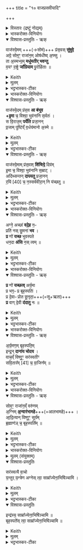 +++
title = "१० वाजप्रसवीयादि"

+++

<details><summary>विस्तारः (द्रष्टुं नोद्यम्)</summary>

१-३ त्रिष्टुप् जगती वा
४-७ अनुष्टुप्  
वाजप्रसवीयसप्तान्नहोमः, अभिषेकमन्त्राश्च
</details>

<details><summary>भास्करोक्त-विनियोगः</summary>

1सप्त वाजप्रसवीयान् जुहोति - वाजस्येति ॥  
तत्राद्यास्तिस्रस्त्रिष्टुभः, अन्त्या अनुष्टुभः ।
</details>

<details open><summary>विश्वास-प्रस्तुतिः - ऋक्</summary>

वाज॑स्ये॒मम् +++(→सोमं)+++ प्र॑स॒वस् **सु॑षुवे॒**  
अग्रे॒ सोम॒ꣳ॒ राजा॑न॒म् ओष॑धीष्व् अ॒फ्सु ।  
ता अ॒स्मभ्य॒म् **मधु॑मतीर् भवन्तु**  
व॒यꣳ रा॒ष्ट्रे **जा᳚ग्रियाम** पु॒रोहि॑ताः  ॥
</details>

<details><summary>Keith</summary>

The instigation of strength pressed in aforetime  
This Soma, the lord in the plants, in the waters;  
Be they full of sweetness for us;  
May we as Purohitas watch over the kingship.
</details>


<details><summary>मूलम्</summary>

वाज॑स्ये॒मम्प्र॑स॒वस्सु॑षुवे॒ अग्रे॒ सोम॒ꣳ॒ राजा॑न॒मोष॑धीष्व॒फ्सु ।  
ता अ॒स्मभ्य॒म्मधु॑मतीर्भवन्तु व॒यꣳ रा॒ष्ट्रे जा᳚ग्रियाम पु॒रोहि॑ताः  ॥
</details>

<details><summary>भट्टभास्कर-टीका</summary>

**वाजस्यान्नस्य प्रसव** उत्पत्तिः, उत्पत्तिहेतुर्वा इदं कर्म, देवो वा सविता । **इमं** सोमं राजानं ओषधीष्वप्सु च **सुषुवे** उदपीपदत् आधिपत्येन तासु प्रवर्तयामास । अग्रे प्रथममेव ताः तादृश्यः सोमसम्बन्धा ओषधयः आपश्च अस्मभ्यमस्मदर्थं मधुमतीः मधुमत्यः मुधुरसवत्यो वा भवन्तु । 'वा छन्दसि' इति पूर्वसवर्णदीर्घत्वम् । वयं च तद्वत्तया राष्ट्रे जाग्रियाम प्रबुध्येमहि अप्रमत्ता भवेम । 'छन्दस्युभयथा ' इत्युभयभावात् 'रिङ्शयग्लिङ्क्षु' सलोपश्च । पुरोहिता धर्मकार्येष्वग्रतः कृताः प्रधानभूता इत्यर्थः । 'पुरोव्ययम्' इति गतित्वात् 'गतिरनन्तरः' इति पूर्वपदपकृतिस्वरत्वम् ॥
</details>

<details><summary>भास्करोक्त-विनियोगः</summary>

2अथ द्वितीया - 
</details>


<details open><summary>विश्वास-प्रस्तुतिः - ऋक्</summary>

वाज॑स्ये॒दम् प्र॑स॒व **आ ब॑भूव  
+इ॒मा** च॒ विश्वा॒ भुव॑नानि स॒र्वतः॑ ।   
स वि॒राज॒म् **पर्ये॑ति** प्रजा॒नन्  
प्र॒जाम् पुष्टि॑व्ँ व॒र्धय॑मानो अ॒स्मे  ॥
</details>

<details><summary>Keith</summary>

The instigation of strength hath pervaded  
This (world) and all these worlds on every side;  
He goeth around knowing pre-eminence,  
Increasing offspring and prosperity for us.
</details>


<details><summary>मूलम्</summary>

वाज॑स्ये॒दम्प्र॑स॒व आ ब॑भूवे॒मा च॒ विश्वा॒ भुव॑नानि स॒र्वतः॑ ।   
स वि॒राज॒म्पर्ये॑ति प्रजा॒नन्प्र॒जाम्पुष्टि॑व्ँव॒र्धय॑मानो अ॒स्मे  ॥
</details>

<details><summary>भट्टभास्कर-टीका</summary>

वाजस्य प्रसवः प्रसवहेतुः इदं कर्म आ बभूव उदपादि । अनन्तरं चेमानि विश्वानि भुवनानि भूतजातान्या बभूवुः । सर्वतः सर्वेण प्रकारेण । 'शेश्छन्दसि' इति शेर्लोपः । स वाजस्य प्रसवः अन्नं वा कर्म वा विराजं प्रजापति कर्मपक्षे अन्नं पर्येति प्राप्नोति । प्रजानन् प्रजानन्निव मयैतत्कर्तव्यमिति विद्वानिव प्रजां पुष्टिञ्च वर्धयमानः वर्धयितुम् । हेतौ शानच्, अदुपदेशाल्लसार्वधातुकानुदात्तत्वे धातुस्वरः । अस्मे अस्माकं अस्मदर्थम् । 'सुपां सुलुक्' इति शे आदेशः, उदात्तनिवृत्तिस्वरेण तस्योदात्तत्वम् ॥
</details>

<details open><summary>विश्वास-प्रस्तुतिः - ऋक्</summary>

वाज॑स्ये॒माम् प्र॑स॒वश् **शि॑श्रिये॒** दिव॑म्  
इ॒मा च॒ विश्वा॒ भुव॑नानि स॒म्राट् ।   
अदि॑थ्सन्तन् **दापयतु** प्रजा॒नन्  
र॒यिं [40] च॒ न॒स्सर्व॑वीरा॒न् नि य॑च्छतु  ॥
</details>

<details><summary>Keith</summary>

The instigation of strength rested on this sky  
And all these worlds as king;  
May the wise one make the niggard to be generous,  
And may he accord us wealth [1] with all heroes.
</details>


<details><summary>मूलम्</summary>

वाज॑स्ये॒माम्प्र॑स॒वश्शि॑श्रिये॒ दिव॑मि॒मा च॒ विश्वा॒ भुव॑नानि स॒म्राट् ।   
अदि॑थ्सन्तन्दापयतु प्रजा॒नन्र॒यिं [40] च॒ न॒स्सर्व॑वीरा॒न्नि य॑च्छतु  ॥
</details>

<details><summary>भट्टभास्कर-टीका</summary>

3अथ तृतीया - वाजस्य प्रसवो यथोक्तस्वरूपः इमां दिवं पृथिवीम् । त्रिष्वपि लोकेषु दिव्शब्दो वर्तते । यथा 'तृतीयस्यामितो दिवि' इति । शिश्रिये श्रितवान् इमं लोकं धारयितुम् । अनेन हीहत्यानां स्थितिर्भवति कर्मणा वा वृष्ट्यादिद्वारेण तत इमानि विश्वानि भुवनानि सप्रसवश्शिश्रिये । अन्नेन हि कर्मणा वृष्ट्यादिद्वारेण विश्वेषां भुवनानां स्थितिर्भवति यथा 'तस्मादीतः प्रदानं देवा उप जविन्ति' इति । सम्राट् संहतदीप्तिः नोस्मभ्यं अदित्सन्तं दातुमनिच्छन्तं दापयतु । यो हि दित्सन् भवति स हि स्वयमेव ददाति । प्रजानन् प्रज्ञावानिव अस्मद्विषये प्रवर्तताम् । किञ्च - रयिं धनं च सर्ववीरपुरुषान् नियच्छतु नियमयतु ददातु अस्मासु स्थापयतु वा ॥
</details>

<details><summary>भास्करोक्त-विनियोगः</summary>

4अथ चतुर्थी - अग्न इति ॥ 
</details>


<details open><summary>विश्वास-प्रस्तुतिः - ऋक्</summary>

अग्ने॒ अच्छा॑ **वदे॒ह** न॒ᳶ  
प्रति॑ नस् सु॒मना॑ **भव** ।   
**प्र** णो॑ **यच्छ** भुवस्पते  
धन॒दा **अ॑सि** न॒स् त्वम्  ॥
</details>

<details><summary>Keith</summary>

O Agni, speak to us;  
To us be thou kindly disposed;  
Further us, O lord of the world  
Thou art the giver of wealth to us.
</details>

<details><summary>मूलम्</summary>

अग्ने॒ अच्छा॑ वदे॒ह न॒ᳶ प्रति॑ नस्सु॒मना॑ भव ।   
प्र णो॑ यच्छ भुवस्पते धन॒दा अ॑सि न॒स्त्वम्  ॥
</details>

<details><summary>भट्टभास्कर-टीका</summary>

हे अग्ने इहास्मिन् कर्मणि नो ऽस्मान् अस्माकं वा इहास्मिन् कर्मणि अच्छवद आभिमुख्येन वद अस्मद्धितं ब्रूहि ।  

किञ्च - नो ऽस्मान् प्रति सुमनाः कल्याणमतिश्च भव मनसा च अस्मद्धितमनुचिन्तयेत्यर्थः । किं वः क्रियतामिति चेत् ; नोस्मभ्यं प्रयच्छ देहि धनमिति गम्यते ; 'धनदा असि' इति वक्ष्यमाणत्वात् । 'उपसर्गाद्बहुलम्' इति नसो णत्वम् । भुवस्पते पृथिव्याः पते । 'षष्ठ्य्वाः पतिपुत्र' इति सत्वम् । धनदाः धनस्य दाता धनं दातुं समर्थः त्वमस्माकमसि । तस्माद्देहीति ॥
</details>

<details><summary>भास्करोक्त-विनियोगः</summary>

5अथ पञ्चमी - प्र ण इति ॥ 
</details>


<details open><summary>विश्वास-प्रस्तुतिः - ऋक्</summary>

**प्र** णो॑ **यच्छत्व्** अर्य॒मा  
प्र भग॒ᳶ प्र बृह॒स्पतिः॑ ।  
प्र दे॒वाᳶ प्रोत सू॒नृता॒+++(=सु+ऋता)+++  
**प्र** वाग् दे॒वी **द॑दातु** नः  ॥
</details>

<details><summary>Keith</summary>

May Aryaman further us,  
May Bhaga, may Brhaspati,  
May the gods, and the bounteous one;  
May the goddess speech be bountiful to us.
</details>


<details><summary>मूलम्</summary>

प्र णो॑ यच्छत्वर्य॒मा प्र भग॒ᳶ प्र बृह॒स्पतिः॑ ।  
प्र दे॒वाᳶ प्रोत सू॒नृता॒ प्र वाग्दे॒वी द॑दातु नः  ॥
</details>

<details><summary>भट्टभास्कर-टीका</summary>

नः अस्मभ्यमर्यमा प्रयच्छतु यावद्दातव्यं तत्सर्वं ददातु भगश्च, बृहस्पतिश्च देवाश्च । उत अपि च सूनृता प्रियवाक् यज्ञः वाग्देवी सरस्वती च प्रददातु अस्मभ्यम् । बृहस्पतिशब्दे सुट्स्वरावुक्तौ । शोभना च ऋता च सूनृता पृषोदरादिः ॥
</details>

<details><summary>भास्करोक्त-विनियोगः</summary>

6षष्ठी - अर्यमणमिति ॥ 
</details>


<details open><summary>विश्वास-प्रस्तुतिः - ऋक्</summary>

अ॒र्य॒मण॒म् बृह॒स्पति॒म्  
इन्द्र॒न् **दाना॑य चोदय** ।  
वाच॒व्ँ विष्णु॒ꣳ॒ सर॑स्वतीꣳ  
सवि॒तार᳚म् [41] च॒ वा॒जिन᳚म्  ॥
</details>

<details><summary>Keith</summary>

Aryaman, Brhaspati, Indra,  
Impel to give us gifts,  
Speech, Visnu, Sarasvat!,  
And Savitr the strong.
</details>


<details><summary>मूलम्</summary>

अ॒र्य॒मण॒म्बृह॒स्पति॒मिन्द्र॒न्दाना॑य चोदय ।  
वाच॒व्ँविष्णु॒ꣳ॒ सर॑स्वतीꣳ सवि॒तार᳚म् [41] च॒ वा॒जिन᳚म्  ॥
</details>

<details><summary>भट्टभास्कर-टीका</summary>

हे अग्ने दानाय चोदय अभिमतानि दापय । वाग्ग्रहणं सरस्वतीविशेषणं नदीनिवृत्त्यर्थम् । सवितृविशेषणं वाजिग्रहणम् ॥
</details>

<details><summary>भास्करोक्त-विनियोगः</summary>

7सप्तमी - सोममिति ॥ 
</details>



<details open><summary>विश्वास-प्रस्तुतिः - ऋक्</summary>

सोम॒ꣳ॒ राजा॑न॒व्ँ वरु॑णम्  
अ॒ग्निम् **अ॒न्वार॑भामहे**+++(=आलभामहे)+++ ।  
आ॒दि॒त्यान् विष्णु॒ꣳ॒ सूर्य॑म्  
ब्र॒ह्माण॑ञ् च॒ बृह॒स्पति᳚म् ॥
</details>

<details><summary>Keith</summary>

Soma the king, Varuna,  
Agni, we grasp,  
The Adityas, Visnu, Surya  
And Brhaspati, the Brahman (priest).
</details>


<details><summary>मूलम्</summary>

सोम॒ꣳ॒ राजा॑न॒व्ँवरु॑णम॒ग्निम॒न्वार॑भामहे ।  
आ॒दि॒त्यान् विष्णु॒ꣳ॒ सूर्य॑म्ब्र॒ह्माण॑ञ्च॒ बृह॒स्पति᳚म् ॥
</details>

<details><summary>भट्टभास्कर-टीका</summary>

सोमादीनग्निं च त्वामन्वारभामहे . यूयमेव प्रथमं कर्म आरभध्वम्, अभिमतप्रदत्वात् ; वयन्तु युष्मानन्वारभामहे । यद्वा - अन्वारम्भणमवलम्बनम् । अस्मिन् कर्मणि सोमादीनेवावलम्बामह इति । यद्वा - अन्वारम्भणं पश्चादरम्भणम्, रभिश्च याच्ञायाम् । युष्मद्दानानन्तरं पुनःपुनर्युष्मानेव वयं याचामहे, नान्यान्याचिष्महीति । आदित्यानप्येवमिति ॥
</details>

<details><summary>भास्करोक्त-विनियोगः</summary>

8-10अभिषेकमन्त्राः - देवस्येत्यादयः ॥ 
</details>


<details><summary>मूलम् (संयुक्तम्)</summary>

दे॒वस्य॑ त्वा सवि॒तुᳶ प्र॑स॒वे᳚ऽश्विनो᳚र्बा॒हुभ्या᳚म्पू॒ष्णो हस्ता᳚भ्या॒ꣳ॒ सर॑स्वत्यै वा॒चो य॒न्तुर्य॒न्त्रेणा॒ग्नेस्त्वा॒ साम्रा᳚ज्येना॒भिषि॑ञ्चा॒मीन्द्र॑स्य॒ बृह॒स्पते᳚स्त्वा॒ साम्रा᳚ज्येना॒भिषि॑ञ्चामि ॥ [42]
</details>

<div class="js_include" url="/vedAH_yajuH/taittirIyam/saMhitA/yajuH/sarva-prastutiH/1/1_darshapUrNamAsAdi/04_havirnirvApaH/devasya_tvA_savituH.md"  newLevelForH1="5" includeTitle="false"> </div>  


<details open><summary>विश्वास-प्रस्तुतिः</summary>

सर॑स्वत्यै वा॒चो  
य॒न्तुर् य॒न्त्रेण
अग्नेस् त्वा॒ साम्रा᳚ज्येना॒भिषि॑ञ्चामि  ।  
</details>

<details><summary>Keith</summary>

with the bond of Sarasvati, of speech, the binder, I anoint thee with the lordship of Agni, 
</details>


<details><summary>मूलम्</summary>

सर॑स्वत्यै वा॒चो य॒न्तुर्य॒न्त्रेण
अग्नेस्त्वा॒ साम्रा᳚ज्येना॒भिषि॑ञ्चामि  ।  
</details>

<details><summary>भट्टभास्कर-टीका</summary>

सरस्वत्यै सरस्वत्याः । षष्ठ्यर्थे चतुर्थी ॥ सरस्वत्या वाचस्सम्बन्धिना यन्तुर्यन्त्रेण यन्तुरप्यन्यस्य यन्त्रणेन यमनेन । सामान्येन वा विवक्ष्यते, यन्त्र्याः वाचस्सरस्वत्याः यन्त्रणेन अग्नेश्च साम्राज्येन त्वामभिषिञ्चामि । सङ्गतं राजतीति सम्राट्, 'मो राजि समः क्वौ', 'गुणवचनब्राह्मणादिभ्यः' इति ष्यञ् ।  
</details>

<details open><summary>विश्वास-प्रस्तुतिः</summary>

इन्द्र॑स्य॒ साम्रा᳚ज्येना॒भिषि॑ञ्चामि ॥  
बृह॒स्पते᳚स् त्वा॒ साम्रा᳚ज्येना॒भिषि॑ञ्चामि ॥
</details>

<details><summary>Keith</summary>

with the lordship of Indra, of Brhaspati, I anoint thee.
</details>


<details><summary>मूलम्</summary>

इन्द्र॑स्य॒ साम्रा᳚ज्येना॒भिषि॑ञ्चामि ॥  

बृह॒स्पते᳚स्त्वा॒ साम्रा᳚ज्येना॒भिषि॑ञ्चामि ॥
</details>

<details><summary>भट्टभास्कर-टीका</summary>

एवं 'इन्द्रस्य त्वा साम्राज्येन' 'बृहस्पतेस्त्वा साम्राज्येन', इत्येतौ गतौ ॥

इति सप्तमे दशमोनुवाकः ॥  
</details>
